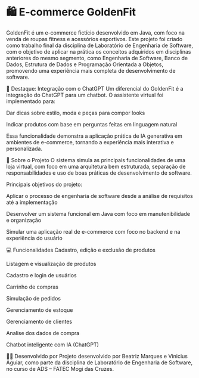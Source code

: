 # 🛍 E-commerce GoldenFit

GoldenFit é um e-commerce fictício desenvolvido em Java, com foco na venda de roupas fitness e acessórios esportivos. Este projeto foi criado como trabalho final da disciplina de Laboratório de Engenharia de Software, com o objetivo de aplicar na prática os conceitos adquiridos em disciplinas anteriores do mesmo segmento, como Engenharia de Software, Banco de Dados, Estrutura de Dados e Programação Orientada a Objetos, promovendo uma experiência mais completa de desenvolvimento de software.

🤖 Destaque: Integração com o ChatGPT
Um diferencial do GoldenFit é a integração do ChatGPT para um chatbot. O assistente virtual foi implementado para:

Dar dicas sobre estilo, moda e peças para compor looks

Indicar produtos com base em perguntas feitas em linguagem natural

Essa funcionalidade demonstra a aplicação prática de IA generativa em ambientes de e-commerce, tornando a experiência mais interativa e personalizada.

📌 Sobre o Projeto
O sistema simula as principais funcionalidades de uma loja virtual, com foco em uma arquitetura bem estruturada, separação de responsabilidades e uso de boas práticas de desenvolvimento de software.

Principais objetivos do projeto:

Aplicar o processo de engenharia de software desde a análise de requisitos até a implementação

Desenvolver um sistema funcional em Java com foco em manutenibilidade e organização

Simular uma aplicação real de e-commerce com foco no backend e na experiência do usuário

💻 Funcionalidades
Cadastro, edição e exclusão de produtos

Listagem e visualização de produtos

Cadastro e login de usuários

Carrinho de compras

Simulação de pedidos

Gerenciamento de estoque 

Gerenciamento de clientes 

Analise dos dados de compra

Chatbot inteligente com IA (ChatGPT)

👩‍💻 Desenvolvido por
Projeto desenvolvido por Beatriz Marques e Vinicius Aguiar, como parte da disciplina de Laboratório de Engenharia de Software, no curso de ADS – FATEC Mogi das Cruzes.
